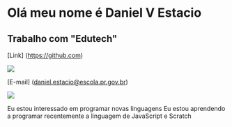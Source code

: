 # Olá meu nome é Daniel V Estacio

## Trabalho com "Edutech"

[Link] (https://github.com)

[![](https://img.shields.io/badge/Scratch-4D97FF?style=for-the-badge&logo=Scratch&logoColor=white)](https://scratch.mit.edu/)

[E-mail] (daniel.estacio@escola.pr.gov.br) 

[![](https://img.shields.io/badge/JavaScript-323330?style=for-the-badge&logo=javascript&logoColor=F7DF1E)](https://editor.p5js.org/)

Eu estou interessado em programar novas linguagens
Eu estou aprendendo a programar recentemente a linguagem de JavaScript e Scratch

